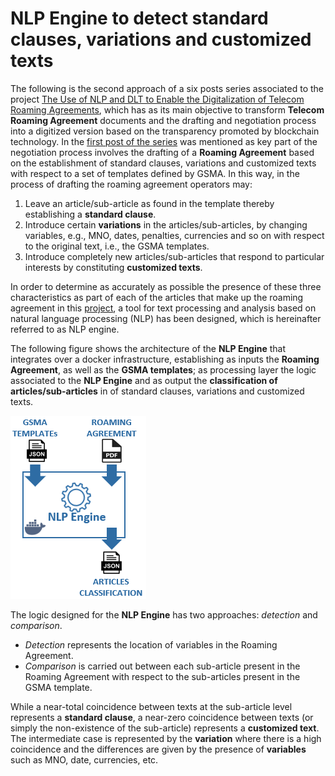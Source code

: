 # NLP Engine to detect standard clauses, variations and customized texts

The following is the second approach of a six posts series associated to the project [The Use of NLP and DLT to Enable the Digitalization of Telecom Roaming Agreements]( https://wiki.hyperledger.org/display/INTERN/Project+Plan%3A+The+Use+of+NLP+and+DLT+to+Enable+the+Digitalization+of+Telecom+Roaming+Agreements), which has as its main objective to transform **Telecom Roaming Agreement** documents and the drafting and negotiation process into a digitized version based on the transparency promoted by blockchain technology.
In the [first post of the series]( https://medium.com/@sfl0r3nz05) was mentioned as key part of the negotiation process involves the drafting of a **Roaming Agreement** based on the establishment of standard clauses, variations and customized texts with respect to a set of templates defined by GSMA. In this way, in the process of drafting the roaming agreement operators may:
1. Leave an article/sub-article as found in the template thereby establishing a **standard clause**.
2. Introduce certain **variations** in the articles/sub-articles, by changing variables, e.g., MNO, dates, penalties, currencies and so on with respect to the original text, i.e., the GSMA templates.
3. Introduce completely new articles/sub-articles that respond to particular interests by constituting **customized texts**.

In order to determine as accurately as possible the presence of these three characteristics as part of each of the articles that make up the roaming agreement in this [project]( https://wiki.hyperledger.org/display/INTERN/Project+Plan%3A+The+Use+of+NLP+and+DLT+to+Enable+the+Digitalization+of+Telecom+Roaming+Agreements), a tool for text processing and analysis based on natural language processing (NLP) has been designed, which is hereinafter referred to as NLP engine.

The following figure shows the architecture of the **NLP Engine** that integrates over a docker infrastructure, establishing as inputs the **Roaming Agreement**, as well as the **GSMA templates**; as processing layer the logic associated to the **NLP Engine** and as output the **classification of articles/sub-articles** in of standard clauses, variations and customized texts.

<img src="https://github.com/sfl0r3nz05/Medium/blob/main/NLP%20Engine%20to%20detect%20standard%20clauses%2C%20variations%20and%20customized%20texts/images/images/NLP_Engine.png">

The logic designed for the **NLP Engine** has two approaches: *detection* and *comparison*. 
- *Detection* represents the location of variables in the Roaming Agreement. 
- *Comparison* is carried out between each sub-article present in the Roaming Agreement with respect to the sub-articles present in the GSMA template.

While a near-total coincidence between texts at the sub-article level represents a **standard clause**, a near-zero coincidence between texts (or simply the non-existence of the sub-article) represents a **customized text**. The intermediate case is represented by the **variation** where there is a high coincidence and the differences are given by the presence of **variables** such as MNO, date, currencies, etc.